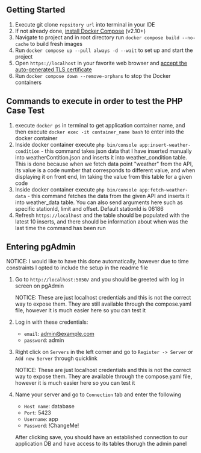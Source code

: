 ## Getting Started
1. Execute git clone `repsitory url` into terminal in your IDE
2. If not already done, [install Docker Compose](https://docs.docker.com/compose/install/) (v2.10+)
3. Navigate to project and in root directory run `docker compose build --no-cache` to build fresh images
4. Run `docker compose up --pull always -d --wait` to set up and start the project
5. Open `https://localhost` in your favorite web browser and [accept the auto-generated TLS certificate](https://stackoverflow.com/a/15076602/1352334)
6. Run `docker compose down --remove-orphans` to stop the Docker containers

## Commands to execute in order to test the PHP Case Test
1. execute `docker ps` in terminal to get application container name, and then execute `docker exec -it container_name bash` to enter into the docker container
2. Inside docker container execute `php bin/console app:insert-weather-condition`  - this command takes json data that I have inserted manually into weatherContition.json and inserts it into weather_condition table. This is done because when we fetch data point "weather" from the API, its value is a code number that corresponds to different value, and when displaying it on front end, Im taking the value from this table for a given code
3. Inside docker container execute `php bin/console app:fetch-weather-data` - this command fetches the data from the given API 
and inserts it into weather_data table. You can also send arguments here such as specific stationId, limit and offset. Default stationId is 06186
4. Refresh `https://localhost` and the table should be populated with the latest 10 inserts, and there should be information about when was the last time the command has been run

## Entering pgAdmin
   NOTICE: I would like to have this done automatically, however due to time constraints I opted to include the setup in the readme file

1. Go to `http://localhost:5050/` and you should be greeted with log in screen on pgAdmin

   NOTICE: These are just localhost credentials and this is not the correct way to expose them. They are still available through the compose.yaml file, however it is much easier here so you can test it
2. Log in with these credentials:
    * `email`: admin@example.com
    * `password`: admin
3. Right click on `Servers` in the left corner and go to `Register -> Server` or `Add new Server` through quicklink

   NOTICE: These are just localhost credentials and this is not the correct way to expose them. They are available through the compose.yaml file, however it is much easier here so you can test it
4. Name your server and go to `Connection` tab and enter the following
    * `Host name`: database
    * `Port`: 5423
    * `Username`: app
    * `Password`: !ChangeMe!
   
   After clicking save, you should have an established connection to our application DB and have access to its tables thorugh the admin panel

